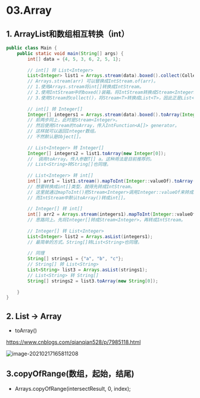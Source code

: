 # 03.Array

## 1. ArrayList和数组相互转换（int）

```java
public class Main {
    public static void main(String[] args) {
        int[] data = {4, 5, 3, 6, 2, 5, 1};
 
        // int[] 转 List<Integer>
        List<Integer> list1 = Arrays.stream(data).boxed().collect(Collectors.toList());
        // Arrays.stream(arr) 可以替换成IntStream.of(arr)。
        // 1.使用Arrays.stream将int[]转换成IntStream。
        // 2.使用IntStream中的boxed()装箱。将IntStream转换成Stream<Integer>。
        // 3.使用Stream的collect()，将Stream<T>转换成List<T>，因此正是List<Integer>。
 
        // int[] 转 Integer[]
        Integer[] integers1 = Arrays.stream(data).boxed().toArray(Integer[]::new);
        // 前两步同上，此时是Stream<Integer>。
        // 然后使用Stream的toArray，传入IntFunction<A[]> generator。
        // 这样就可以返回Integer数组。
        // 不然默认是Object[]。
 
        // List<Integer> 转 Integer[]
        Integer[] integers2 = list1.toArray(new Integer[0]);
        //  调用toArray。传入参数T[] a。这种用法是目前推荐的。
        // List<String>转String[]也同理。
 
        // List<Integer> 转 int[]
        int[] arr1 = list1.stream().mapToInt(Integer::valueOf).toArray();
        // 想要转换成int[]类型，就得先转成IntStream。
        // 这里就通过mapToInt()把Stream<Integer>调用Integer::valueOf来转成IntStream
        // 而IntStream中默认toArray()转成int[]。
 
        // Integer[] 转 int[]
        int[] arr2 = Arrays.stream(integers1).mapToInt(Integer::valueOf).toArray();
        // 思路同上。先将Integer[]转成Stream<Integer>，再转成IntStream。
 
        // Integer[] 转 List<Integer>
        List<Integer> list2 = Arrays.asList(integers1);
        // 最简单的方式。String[]转List<String>也同理。
 
        // 同理
        String[] strings1 = {"a", "b", "c"};
        // String[] 转 List<String>
        List<String> list3 = Arrays.asList(strings1);
        // List<String> 转 String[]
        String[] strings2 = list3.toArray(new String[0]);
 
    }
}
```

## 2. List -> Array

* toArray()

https://www.cnblogs.com/qianqian528/p/7985118.html

![image-20210217165811208](https://raw.githubusercontent.com/TWDH/Leetcode-From-Zero/pictures/img/image-20210217165811208.png)

## 3.copyOfRange(数组，起始，结尾)

-  Arrays.copyOfRange(intersectResult, 0, index);
